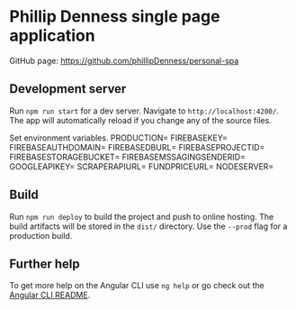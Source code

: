 # Phillip Denness single page application
GitHub page: https://github.com/phillipDenness/personal-spa

## Development server

Run `npm run start` for a dev server. Navigate to `http://localhost:4200/`. The app will automatically reload if you change any of the source files.

Set environment variables.
PRODUCTION=
FIREBASEKEY=
FIREBASEAUTHDOMAIN=
FIREBASEDBURL=
FIREBASEPROJECTID=
FIREBASESTORAGEBUCKET=
FIREBASEMSSAGINGSENDERID=
GOOGLEAPIKEY=
SCRAPERAPIURL=
FUNDPRICEURL=
NODESERVER=

## Build

Run `npm run deploy` to build the project and push to online hosting. The build artifacts will be stored in the `dist/` directory. Use the `--prod` flag for a production build.

## Further help

To get more help on the Angular CLI use `ng help` or go check out the [Angular CLI README](https://github.com/angular/angular-cli/blob/master/README.md).
